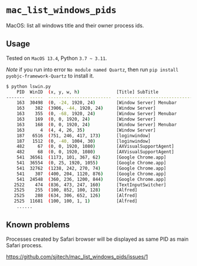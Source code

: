 # `mac_list_windows_pids`

MacOS:  list all windows title and their owner process ids.

## Usage

Tested on `MacOS 13.4`, Python `3.7 ~ 3.11`.

*Note* if you run into error `No module named Quartz`, then run `pip install pyobjc-framework-Quartz` to install it.

```sh
$ python lswin.py
    PID  WinID  (x, y, w, h)              [Title] SubTitle
-------  -----  ------------------------  -------------------------------------------
    163  30498  (0, -24, 1920, 24)        [Window Server] Menubar
    163    382  (3906, -44, 1920, 24)     [Window Server]
    163    355  (0, -68, 1920, 24)        [Window Server] Menubar
    163    169  (0, 0, 1920, 24)          [Window Server]
    163    168  (0, 0, 1920, 24)          [Window Server] Menubar
    163      4  (4, 4, 26, 35)            [Window Server]
    187   6516  (751, 246, 417, 173)      [loginwindow]
    187   1512  (0, -40, 1004, 30)        [loginwindow]
    482     67  (0, 0, 1920, 1080)        [AXVisualSupportAgent]
    482     68  (0, 0, 1920, 1080)        [AXVisualSupportAgent]
    541  36561  (1173, 101, 367, 62)      [Google Chrome.app]
    541  36554  (0, 25, 1920, 1055)       [Google Chrome.app]
    541  32762  (1238, 242, 270, 74)      [Google Chrome.app]
    541    307  (400, 204, 1120, 876)     [Google Chrome.app]
    541  24548  (360, 236, 1200, 844)     [Google Chrome.app]
   2522    474  (836, 473, 247, 160)      [TextInputSwitcher]
   2525    255  (100, 852, 100, 128)      [Alfred]
   2525    288  (634, 306, 652, 126)      [Alfred]
   2525  11681  (100, 100, 1, 1)          [Alfred]
    ......
```

## Known problems

Processes created by Safari browser will be displayed as same PID as main Safari process.

https://github.com/sjitech/mac_list_windows_pids/issues/1
